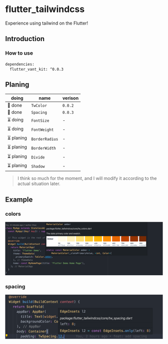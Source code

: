 # flutter_tailwindcss

Experience using tailwind on the Flutter!

## Introduction

### How to use

```
dependencies:
  flutter_vant_kit: ^0.0.3
```

## Planing

| doing      | name           | verison |
| ---------- | -------------- | ------- |
| 🚀 done    | `TwColor`      | `0.0.2` |
| 👷 done    | `Spacing`      | `0.0.3` |
| ⏳ doing   | `FontSize`     | -       |
| ⏳ doing   | `FontWeight`   | -       |
| ⏳ planing | `BorderRadius` | -       |
| ⏳ planing | `BorderWidth`  | -       |
| ⏳ planing | `Divide`       | -       |
| ⏳ planing | `Shadow`       | -       |

> I think so much for the moment, and I will modify it according to the actual situation later.

## Example

### colors

![](images/docs/colors.png)

### spacing

![](images/docs/spacing.png)

